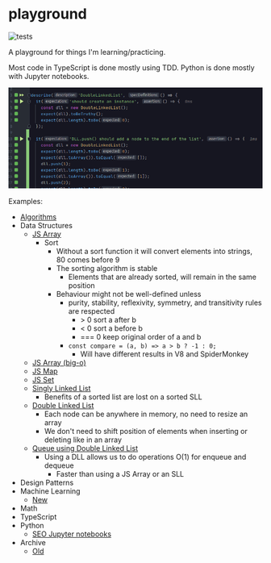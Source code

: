 # playground

![tests](https://github.com/PabloRosales/playground/actions/workflows/node.js.yml/badge.svg)

A playground for things I'm learning/practicing.

Most code in TypeScript is done mostly using TDD. Python is done mostly with Jupyter notebooks.

![Screenshot](./screenshot.png)

Examples:

* [Algorithms](./src/tests/unit-tests/algos)
* Data Structures
  * [JS Array](./src/tests/unit-tests/data-structures/arrays.test.ts)
    * Sort
      * Without a sort function it will convert elements into strings, 80 comes before 9
      * The sorting algorithm is stable
        * Elements that are already sorted, will remain in the same position
      * Behaviour might not be well-defined unless
        * purity, stability, reflexivity, symmetry, and transitivity rules are respected
          * \> 0	sort a after b
          *  < 0	sort a before b
          *  === 0	keep original order of a and b
        * `const compare = (a, b) => a > b ? -1 : 0;`
          * Will have different results in V8 and SpiderMonkey
  * [JS Array (big-o)](./src/tests/unit-tests/data-structures/array.big-o.test.ts)
  * [JS Map](./src/tests/unit-tests/data-structures/map.test.ts)
  * [JS Set](./src/tests/unit-tests/data-structures/set.test.ts)
  * [Singly Linked List](./src/tests/unit-tests/data-structures/singly-linked-list.test.ts)
    * Benefits of a sorted list are lost on a sorted SLL
  * [Double Linked List](./src/tests/unit-tests/data-structures/double-linked-list.test.ts)
    * Each node can be anywhere in memory, no need to resize an array
    * We don't need to shift position of elements when inserting or deleting like in an array
  * [Queue using Double Linked List](./src/tests/unit-tests/data-structures/queue-with-dll.test.ts)
    * Using a DLL allows us to do operations O(1) for enqueue and dequeue
      * Faster than using a JS Array or an SLL
* Design Patterns
* Machine Learning
  * [New](./src/ml)
* Math
* TypeScript
* Python
  * [SEO Jupyter notebooks](archive/pre-2022/seo/notebooks)
* Archive
  * [Old](./archive)
